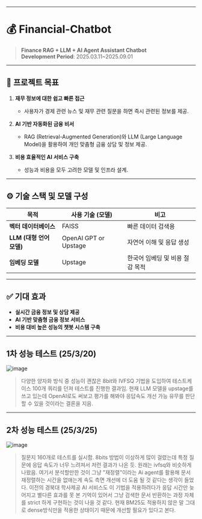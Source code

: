
---

# 💰 Financial-Chatbot  
> **Finance RAG + LLM + AI Agent Assistant Chatbot**  
> **Development Period**: 2025.03.11~2025.09.01

---

## 🎯 프로젝트 목표  

1. **재무 정보에 대한 쉽고 빠른 접근**  
   - 사용자가 경제 관련 뉴스 및 재무 관련 질문을 하면 즉시 관련된 정보를 제공.  

2. **AI 기반 자동화된 금융 비서**  
   - RAG (Retrieval-Augmented Generation)와 LLM (Large Language Model)을 활용하여 개인 맞춤형 금융 상담 및 정보 제공.  

3. **비용 효율적인 AI 서비스 구축**  
   - 성능과 비용을 모두 고려한 모델 및 인프라 설계.  

---

## ⚙️ 기술 스택 및 모델 구성  

| 목적                     | 사용 기술 (모델)                  | 비고                         |
|------------------------|------------------------------|----------------------------|
| **벡터 데이터베이스**       | FAISS                         | 빠른 데이터 검색용               |
| **LLM (대형 언어 모델)**  | OpenAI GPT or Upstage         | 자연어 이해 및 응답 생성          |
| **임베딩 모델**           | Upstage                       | 한국어 임베딩 및 비용 절감 목적     |

---

## ✅ 기대 효과  

- **실시간 금융 정보 및 상담 제공**  
- **AI 기반 맞춤형 금융 정보 서비스**  
- **비용 대비 높은 성능의 챗봇 시스템 구축**  

---
## 1차 성능 테스트 (25/3/20)
![image](https://github.com/user-attachments/assets/a55ddf37-5a59-4eaf-8062-46da75fa903d)
> 다양한 양자화 방식 중 성능이 괜찮은 8bit와 IVFSQ 기법을 도입하여 테스트케이스 100개 쿼리를 던져 테스트를 진행한 결과임.
> 현재 LLM 모델을 upstage를 쓰고 있는데 OpenAI로도 써보고 평가를 해봐야 응답속도 개선 가능 유무를 판단할 수 있을 것이라는 결론을 지음.
--- 
## 2차 성능 테스트 (25/3/25)
![image](https://github.com/user-attachments/assets/0f77b24f-a50c-45eb-8c82-1c939111971e)
> 질문지 160개로 테스트를 실시함. 8bits 방법이 이상하게 많이 걸렸는데 특정 질문에 응답 속도가 너무 느려져서 저런 결과가 나온 듯. 원래는 ivfsq와 비슷하게 나왔음.
> 여기서 분석할만한 것이 그냥 "재정렬"이라는 Ai agent를 활용해 문서 재정렬하는 시간을 없애는게 속도 측면 개선에 더 도움 될 것 같다는 생각이 들었다. 이전의 경북대 학사제공 AI 서비스도 이 기법을 적용하려다가 응답 시간만 늦어지고 별다른 효과를 못 본 기억이 있어서 그냥 검색한 문서 반환하는 과정 자체를 strict 하게 구현하는 것이 나을 것 같다. 현재 BM25도 적용하지 않은 말 그대로 dense방식만을 적용한 상태이기 때문에 개선할 필요가 있다고 본다.
